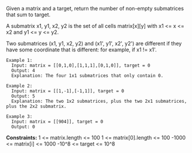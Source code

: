 Given a matrix and a target, return the number of non-empty submatrices that sum to target.

A submatrix x1, y1, x2, y2 is the set of all cells matrix[x][y] with x1 <= x <= x2 and y1 <= y <= y2.

Two submatrices (x1, y1, x2, y2) and (x1', y1', x2', y2') are different if they have some coordinate that is different: for example, if x1 != x1'.

 
```
Example 1:
  Input: matrix = [[0,1,0],[1,1,1],[0,1,0]], target = 0
  Output: 4
  Explanation: The four 1x1 submatrices that only contain 0.

Example 2:
  Input: matrix = [[1,-1],[-1,1]], target = 0
  Output: 5
  Explanation: The two 1x2 submatrices, plus the two 2x1 submatrices, plus the 2x2 submatrix.

Example 3:
  Input: matrix = [[904]], target = 0
  Output: 0
``` 

**Constraints:**
  1 <= matrix.length <= 100
  1 <= matrix[0].length <= 100
  -1000 <= matrix[i] <= 1000
  -10^8 <= target <= 10^8